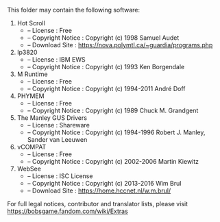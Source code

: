 ﻿This folder may contain the following software:

1. Hot Scroll
   - – License : Free
   - – Copyright Notice : Copyright (c) 1998 Samuel Audet
   - – Download Site : https://nova.polymtl.ca/~guardia/programs.php
2. lp3820
   - – License : IBM EWS
   - – Copyright Notice : Copyright (c) 1993 Ken Borgendale
3. M Runtime
   - – License : Free
   - – Copyright Notice : Copyright (c) 1994-2011 André Doff
4. PHYMEM
   - – License : Free
   - – Copyright Notice : Copyright (c) 1989 Chuck M. Grandgent
5. The Manley GUS Drivers
   - – License : Shareware
   - – Copyright Notice : Copyright (c) 1994-1996 Robert J. Manley, Sander van Leeuwen
6. vCOMPAT
   - – License : Free
   - – Copyright Notice : Copyright (c) 2002-2006 Martin Kiewitz
7. WebSee
   - – License : ISC License
   - – Copyright Notice : Copyright (c) 2013-2016 Wim Brul
   - – Download Site : https://home.hccnet.nl/w.m.brul/

For full legal notices, contributor and translator lists, please visit https://bobsgame.fandom.com/wiki/Extras
